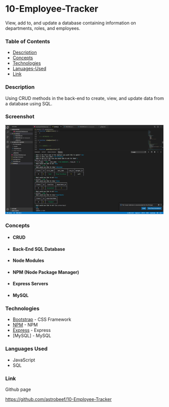 # 10-Employee-Tracker
View, add to, and update a database containing information on departments, roles, and employees.

### Table of Contents
- [Description](#Description)
- [Concepts](#Concepts)
- [Technologies](#Technologies)
- [Lanuages-Used](#Languages-Used)
- [Link](#Link)

### Description

Using CRUD methods in the back-end to create, view, and update data from a database using SQL.

### Screenshot

<img src = "assets/images/screenshot.png" alt = "fullscreen" width = "500px">

### Concepts

- #### CRUD

- #### Back-End SQL Database

- #### Node Modules

- #### NPM (Node Package Manager)

- #### Express Servers

- #### MySQL


### Technologies

- [Bootstrap](https://getbootstrap.com/) - CSS Framework
- [NPM](https://www.npmjs.com/) - NPM
- [Express](https://www.npmjs.com/package/express) - Express
- [MySQL] - MySQL

### Languages Used

- JavaScript
- SQL

### Link

Github page

https://github.com/astrobeef/10-Employee-Tracker

